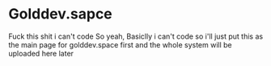 # Golddev.sapce
Fuck this shit i can't code
So yeah, Basiclly i can't code so i'll just put this as the main page for golddev.space first and the whole system will be uploaded here later
